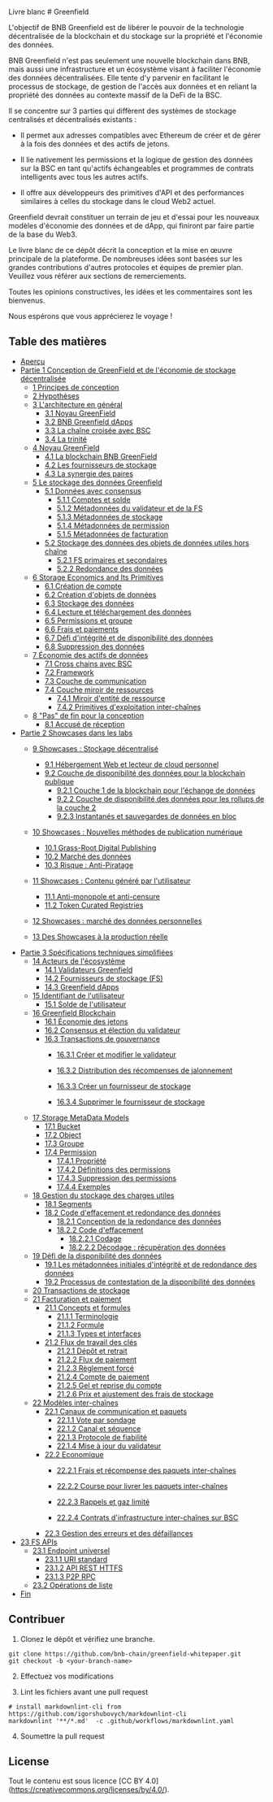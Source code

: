 Livre blanc # Greenfield

L'objectif de BNB Greenfield est de libérer le pouvoir de la technologie décentralisée de la blockchain et du stockage sur la propriété et l'économie des données.

BNB Greenfield n'est pas seulement une nouvelle blockchain dans BNB, mais aussi une infrastructure et un écosystème visant à faciliter l'économie des données décentralisées.
Elle tente d'y parvenir en facilitant le processus de stockage, de gestion de l'accès aux données et en reliant la propriété des données au contexte massif de la DeFi de la BSC.

Il se concentre sur 3 parties qui diffèrent des systèmes de stockage centralisés et décentralisés existants : 

- Il permet aux adresses compatibles avec Ethereum de créer et de gérer à la fois des données et des actifs de jetons.

- Il lie nativement les permissions et la logique de gestion des données sur la BSC en tant qu'actifs échangeables et programmes de contrats intelligents
  avec tous les autres actifs.

- Il offre aux développeurs des primitives d'API et des performances similaires à celles du stockage dans le cloud Web2 actuel.

Greenfield devrait constituer un terrain de jeu et d'essai pour les nouveaux modèles d'économie des données et de dApp, qui finiront par faire partie de
la base du Web3.

Le livre blanc de ce dépôt décrit la conception et la mise en œuvre principale de la plateforme.
De nombreuses idées sont basées sur les grandes contributions d'autres protocoles et équipes de premier plan. Veuillez vous référer aux
sections de remerciements.

Toutes les opinions constructives, les idées et les commentaires sont les bienvenus.

Nous espérons que vous apprécierez le voyage !

## Table des matières

- [Aperçu](./overview.md)
- [Partie 1 Conception de GreenField et de l'économie de stockage décentralisée](./part1.md)
  - [1 Principes de conception](./part1.md#1-principes-de-conception)
  - [2 Hypothèses](./part1.md#2-hypothèses)
  - [3 L'architecture en général](./part1.md#3-larchitecture-en-général)
    - [3.1 Noyau GreenField](./part1.md#31-noyau-greenfield)
    - [3.2 BNB Greenfield dApps](./part1.md#32-les-dapps-de-bnb-greenfield)
    - [3.3 La chaîne croisée avec BSC](./part1.md#33-la-chaîne-croisée-avec-bsc)
    - [3.4 La trinité](./part1.md#34-la-trinité)
  - [4 Noyau GreenField](./part1.md#4-noyau-de-bnb-greenfield)
    - [4.1 La blockchain BNB GreenField](./part1.md#41-la-blockchain-bnb-greenfield)
    - [4.2 Les fournisseurs de stockage](./part1.md#42-les-fournisseurs-de-stockage-sp)
    - [4.3 La synergie des paires](./part1.md#34-la-trinité)
  - [5 Le stockage des données Greenfield](./part1.md#5-le-stockage-des-données-de-greenfield)
    - [5.1 Données avec consensus](./part1.md#51-données-avec-consensus)
      - [5.1.1 Comptes et solde](./part1.md#511-comptes-et-solde)
      - [5.1.2 Métadonnées du validateur et de la FS](./part1.md#512-métadonnées-du-validateur-et-du-ps)
      - [5.1.3 Métadonnées de stockage](./part1.md#513-métadonnées-de-stockage)
      - [5.1.4 Métadonnées de permission](./part1.md#514-métadonnées-dautorisation)
      - [5.1.5 Métadonnées de facturation](./part1.md#515-métadonnées-de-facturation)
    - [5.2 Stockage des données des objets de données utiles hors chaîne](./part1.md#52-stockage-des-données-utiles-de-lobjet-hors-chaîne)
      - [5.2.1 FS primaires et secondaires](./part1.md#521-fournisseurs-de-stockage-primaires-et-secondaires)
      - [5.2.2 Redondance des données](./part1.md#522-redondance-des-données)
  - [6 Storage Economics and Its Primitives](./part1.md#6-économie-du-stockage-et-ses-primitives)
    - [6.1 Création de compte](./part1.md#61-création-de-compte)
    - [6.2 Création d'objets de données](./part1.md#62-création-dobjets-de-données)
    - [6.3 Stockage des données](./part1.md#63-stockage-des-données)
    - [6.4 Lecture et téléchargement des données](./part1.md#64-lecture-et-téléchargement-de-données)
    - [6.5 Permissions et groupe](./part1.md#65-permissions-et-groupes)
    - [6.6 Frais et paiements](./part1.md#66-fees-and-payments)
    - [6.7 Défi d'intégrité et de disponibilité des données](./part1.md#67-défi-de-lintégrité-et-de-la-disponibilité-des-données)
    - [6.8 Suppression des données](./part1.md#68-suppression-de-données)
  - [7 Économie des actifs de données](./part1.md#7-économie-des-actifs-de-données)
    - [7.1 Cross chains avec BSC](./part1.md#71-cross-chains-avec-bsc)
    - [7.2 Framework](./part1.md#72-framework)
    - [7.3 Couche de communication](./part1.md#73-couche-de-communicationla-couche-de-communication-est-composée-dun-ensemble-de-relais-greenfield)
    - [7.4 Couche miroir de ressources](./part1.md#74-couche-miroir-de-ressources)
      - [7.4.1 Miroir d'entité de ressource](./part1.md#741-miroir-dentité-de-ressource)
      - [7.4.2 Primitives d'exploitation inter-chaînes](./part1.md#742-primitives-dexploitation-inter-chaînes)
  - [8 "Pas" de fin pour la conception](./part1.md#8-pas-de-fin-pour-la-conception)
    - [8.1 Accusé de réception](./part1.md#81-remerciements)
- [Partie 2 Showcases dans les labs](./part2.md)
  - [9 Showcases : Stockage décentralisé](./part2.md#9-Showcases--stockage-décentralisé-)
    - [9.1 Hébergement Web et lecteur de cloud personnel](./part2.md#91-hébergement-web-et-personal-cloud-drive)
    - [9.2 Couche de disponibilité des données pour la blockchain publique](./part2.md#92-couche-de-disponibilité-des-données-pour-la-blockchain-publique)
      - [9.2.1 Couche 1 de la blockchain pour l'échange de données](./part2.md#921-échange-de-données-de-blockchain-de-couche-1)
      - [9.2.2 Couche de disponibilité des données pour les rollups de la couche 2](./part2.md#922-couche-de-disponibilité-des-données-pour-les-rollups-de-couche-2)
      - [9.2.3 Instantanés et sauvegardes de données en bloc](./part2.md#923-instantanés-et-sauvegardes-de-données-en-bloc)
  - [10 Showcases : Nouvelles méthodes de publication numérique](./part2.md#10-Showcases--les-nouveaux-modes-dédition-numérique)
    - [10.1 Grass-Root Digital Publishing](./part2.md#101-lédition-numérique-de-base)
    - [10.2 Marché des données](./part2.md#102-marché-des-données)
    - [10.3 Risque : Anti-Piratage](./part2.md#103-risque--anti-piratage)
  - [11 Showcases : Contenu généré par l'utilisateur](./part2.md#11-Showcases--contenu-généré-par-lutilisateur)

    - [11.1 Anti-monopole et anti-censure](./part2.md#111-anti-monopole-et-anti-censure)
    - [11.2 Token Curated Registries](./part2.md#112-registres-créés-par-les-jetons)
  - [12 Showcases : marché des données personnelles](./part2.md#12-Showcases--marché-des-données-personnelles)
  - [13 Des Showcases à la production réelle](./part2.md#13-des-Showcases-à-la-production-réelle)
- [Partie 3 Spécifications techniques simplifiées](./part3.md)
  - [14 Acteurs de l'écosystème](./part3.md#14-acteurs-de-lécosystème)
    - [14.1 Validateurs Greenfield](./part3.md#141-validateurs-greenfield)
    - [14.2 Fournisseurs de stockage (FS)](./part3.md#142-prestataires-de-services-de-stockage-ps)
    - [14.3 Greenfield dApps](./part3.md#143-les-dapps-greenfield)
  - [15 Identifiant de l'utilisateur](./part3.md#15-identifiant-de-lutilisateur)
    - [15.1 Solde de l'utilisateur](./part3.md#151-solde-de-lutilisateur)
  - [16 Greenfield Blockchain](./part3.md#16-blockchain-greenfield)
    - [16.1 Économie des jetons](./part3.md#161-économie-des-jetons)
    - [16.2 Consensus et élection du validateur](./part3.md#162-consensus-et-élection-du-validateur)
    - [16.3 Transactions de gouvernance](./part3.md#163-transactions-de-gouvernance)
      - [16.3.1 Créer et modifier le validateur](./part3.md#1631-)

      - [16.3.2 Distribution des récompenses de jalonnement](./part3.md#1632-distribution-des-récompenses-de-jalonnement)
      - [16.3.3 Créer un fournisseur de stockage](./part3.md#1633-create-storage-provider)
      - [16.3.4 Supprimer le fournisseur de stockage](./part3.md#1634-supprimer-un-fournisseur-de-stockage)
  - [17 Storage MetaData Models](./part3.md#17-modèles-de-métadonnées-de-stockage)
    - [17.1 Bucket](./part3.md#171-bucket)
    - [17.2 Object](./part3.md#172-objet)
    - [17.3 Groupe](./part3.md#173-groupe)
    - [17.4 Permission](./part3.md#174-permission)
      - [17.4.1 Propriété](./part3.md#1741-propriétaire)
      - [17.4.2 Définitions des permissions](./part3.md#1742-définitions-des-permissions)
      - [17.4.3 Suppression des permissions](./part3.md#1743-suppression-de-permissions)
      - [17.4.4 Exemples](./part3.md#1744-exemples)
  - [18 Gestion du stockage des charges utiles](./part3.md#18-gestion-du-stockage-des-charges-utiles)
    - [18.1 Segments](./part3.md#181-segments)
    - [18.2 Code d'effacement et redondance des données](./part3.md#182-code-deffacement-et-redondance-des-données)
      - [18.2.1 Conception de la redondance des données](./part3.md#1821-conception-de-la-redondance-des-données)
      - [18.2.2 Code d'effacement](./part3.md#1822-code-deffacement)
        - [18.2.2.1 Codage](./part3.md#18221-encodage)
        - [18.2.2.2 Décodage : récupération des données](./part3.md#18222-décodage--récupération-des-données)
  - [19 Défi de la disponibilité des données](./part3.md#19-le-défi-de-la-disponibilité-des-données)
    - [19.1 Les métadonnées initiales d'intégrité et de redondance des données](./part3.md#191-the-initial-data-integrity-and-redundancy-metadata)
    - [19.2 Processus de contestation de la disponibilité des données](./part3.md#192-data-availability-challenge-process)
  - [20 Transactions de stockage](./part3.md#20-transactions-de-stockage)
  - [21 Facturation et paiement](./part3.md#21-facturation-et-paiement)
    - [21.1 Concepts et formules](./part3.md#211-concepts-et-formules)
      - [21.1.1 Terminologie](./part3.md#2111-terminologie)
      - [21.1.2 Formule](./part3.md#2112-formule)
      - [21.1.3 Types et interfaces](./part3.md#2113-types-et-interfaces)
    - [21.2 Flux de travail des clés](./part3.md#212-flux-de-travail-clé)
      - [21.2.1 Dépôt et retrait](./part3.md#2121-dépôt-et-retrait)
      - [21.2.2 Flux de paiement](./part3.md#2122-flux-de-paiement)
      - [21.2.3 Règlement forcé](./part3.md#2123-règlement-forcé)
      - [21.2.4 Compte de paiement](./part3.md#2124-compte-de-paiement)
      - [21.2.5 Gel et reprise du compte](./part3.md#2125-gel-et-reprise-de-compte)
      - [21.2.6 Prix et ajustement des frais de stockage](./part3.md#2126-prix-et-ajustement-des-frais-de-stockage)
  - [22 Modèles inter-chaînes](./part3.md#22-modèles-inter-chaînes)
    - [22.1 Canaux de communication et paquets](./part3.md#221-canaux-et-paquets-de-communication)
      - [22.1.1 Vote par sondage](./part3.md#2211-vote-par-sondage)
      - [22.1.2 Canal et séquence](./part3.md#2212-canal-et-séquence)
      - [22.1.3 Protocole de fiabilité](./part3.md#2213-protocole-de-fiabilité)
      - [22.1.4 Mise à jour du validateur](./part3.md#2214-mise-à-jour-du-validateur)
    - [22.2 Economique](./part3.md#22-modèles-inter-chaînes)
      - [22.2.1 Frais et récompense des paquets inter-chaînes](./part3.md#2221-frais-et-récompense-des-paquets-inter-chaînes)
      - [22.2.2 Course pour livrer les paquets inter-chaînes](./part3.md#2222-course-pour-la-livraison-de-paquets-inter-chaînes)
      - [22.2.3 Rappels et gaz limité](./part3.md#2223-)

      - [22.2.4 Contrats d'infrastructure inter-chaînes sur BSC](./part3.md#2224-contrats-dinfrastructure-inter-chaînes-sur-bsc)
    - [22.3 Gestion des erreurs et des défaillances](./part3.md#223-traitement-des-erreurs-et-des-défaillances)
 - [23 FS APIs](./part3.md#23-api-de-sp)
    - [23.1 Endpoint universel](./part3.md#231-point-daccès-universel)
      - [23.1.1 URI standard](./part3.md#2311-norme-uri)
      - [23.1.2 API REST HTTFS](./part3.md#2312-https-rest-api)
      - [23.1.3 P2P RPC](./part3.md#2313-p2p-rpc)
    - [23.2 Opérations de liste](./part3.md#232-opérations-de-liste)
- [Fin](./ending.md)

## Contribuer

1. Clonez le dépôt et vérifiez une branche.

  ```shell
  git clone https://github.com/bnb-chain/greenfield-whitepaper.git
  git checkout -b <your-branch-name>
  ```
2. Effectuez vos modifications

3. Lint les fichiers avant une pull request

  ```shell
  # install markdownlint-cli from https://github.com/igorshubovych/markdownlint-cli
  markdownlint '**/*.md'  -c .github/workflows/markdownlint.yaml
  ```

4. Soumettre la pull request

## License

Tout le contenu est sous licence [CC BY 4.0] (https://creativecommons.org/licenses/by/4.0/).
